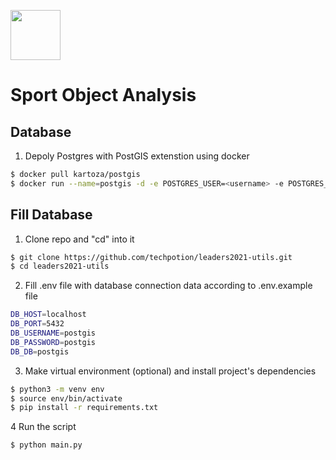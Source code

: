 <img src="https://leaders2021.innoagency.ru/static/img/general/logo.svg"
  style="height: 80px;">

# Sport Object Analysis

## Database
1. Depoly Postgres with PostGIS extenstion using docker
```bash
$ docker pull kartoza/postgis
$ docker run --name=postgis -d -e POSTGRES_USER=<username> -e POSTGRES_PASSWORD=<password> -e POSTGRES_DBNAME=<dbname> -e ALLOW_IP_RANGE=0.0.0.0/0 -p 5432:5432 --restart=always postgis/postgis
```

## Fill Database
1. Clone repo and "cd" into it
```bash
$ git clone https://github.com/techpotion/leaders2021-utils.git
$ cd leaders2021-utils
```

2. Fill .env file with database connection data according to .env.example file
```bash
DB_HOST=localhost
DB_PORT=5432
DB_USERNAME=postgis
DB_PASSWORD=postgis
DB_DB=postgis
```

3. Make virtual environment (optional) and install project's dependencies
```bash
$ python3 -m venv env
$ source env/bin/activate
$ pip install -r requirements.txt
```

4 Run the script
```bash
$ python main.py
```
